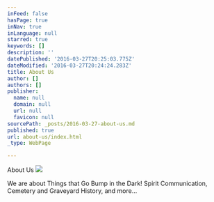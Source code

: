 ```yaml
---
inFeed: false
hasPage: true
inNav: true
inLanguage: null
starred: true
keywords: []
description: ''
datePublished: '2016-03-27T20:25:03.775Z'
dateModified: '2016-03-27T20:24:24.283Z'
title: About Us
author: []
authors: []
publisher:
  name: null
  domain: null
  url: null
  favicon: null
sourcePath: _posts/2016-03-27-about-us.md
published: true
url: about-us/index.html
_type: WebPage

---
```

About Us
![](https://s3-us-west-2.amazonaws.com/the-grid-img/p/61cf3a65009067438c68cd11803a176f4e8ab375.jpg)

We are about Things that Go Bump in the Dark! Spirit Communication, Cemetery and Graveyard History, and more...
